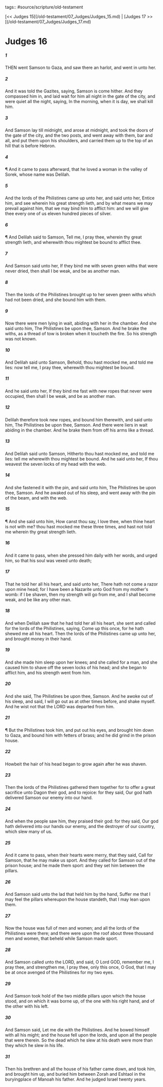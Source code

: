 tags:: #source/scripture/old-testament

[<< Judges 15[(/old-testament/07_Judges/Judges_15.md) | [Judges 17 >>[(/old-testament/07_Judges/Judges_17.md)

# Judges 16

##### 1

THEN went Samson to Gaza, and saw there an harlot, and went in unto her.

##### 2

And it was told the Gazites, saying, Samson is come hither. And they compassed him in, and laid wait for him all night in the gate of the city, and were quiet all the night, saying, In the morning, when it is day, we shall kill him.

##### 3

And Samson lay till midnight, and arose at midnight, and took the doors of the gate of the city, and the two posts, and went away with them, bar and all, and put them upon his shoulders, and carried them up to the top of an hill that is before Hebron.

##### 4

¶ And it came to pass afterward, that he loved a woman in the valley of Sorek, whose name was Delilah.

##### 5

And the lords of the Philistines came up unto her, and said unto her, Entice him, and see wherein his great strength lieth, and by what means we may prevail against him, that we may bind him to afflict him: and we will give thee every one of us eleven hundred pieces of silver.

##### 6

¶ And Delilah said to Samson, Tell me, I pray thee, wherein thy great strength lieth, and wherewith thou mightest be bound to afflict thee.

##### 7

And Samson said unto her, If they bind me with seven green withs that were never dried, then shall I be weak, and be as another man.

##### 8

Then the lords of the Philistines brought up to her seven green withs which had not been dried, and she bound him with them.

##### 9

Now there were men lying in wait, abiding with her in the chamber. And she said unto him, The Philistines be upon thee, Samson. And he brake the withs, as a thread of tow is broken when it toucheth the fire. So his strength was not known.

##### 10

And Delilah said unto Samson, Behold, thou hast mocked me, and told me lies: now tell me, I pray thee, wherewith thou mightest be bound.

##### 11

And he said unto her, If they bind me fast with new ropes that never were occupied, then shall I be weak, and be as another man.

##### 12

Delilah therefore took new ropes, and bound him therewith, and said unto him, The Philistines be upon thee, Samson. And there were liers in wait abiding in the chamber. And he brake them from off his arms like a thread.

##### 13

And Delilah said unto Samson, Hitherto thou hast mocked me, and told me lies: tell me wherewith thou mightest be bound. And he said unto her, If thou weavest the seven locks of my head with the web.

##### 14

And she fastened it with the pin, and said unto him, The Philistines be upon thee, Samson. And he awaked out of his sleep, and went away with the pin of the beam, and with the web.

##### 15

¶ And she said unto him, How canst thou say, I love thee, when thine heart is not with me? thou hast mocked me these three times, and hast not told me wherein thy great strength lieth.

##### 16

And it came to pass, when she pressed him daily with her words, and urged him, so that his soul was vexed unto death;

##### 17

That he told her all his heart, and said unto her, There hath not come a razor upon mine head; for I have been a Nazarite unto God from my mother's womb: if I be shaven, then my strength will go from me, and I shall become weak, and be like any other man.

##### 18

And when Delilah saw that he had told her all his heart, she sent and called for the lords of the Philistines, saying, Come up this once, for he hath shewed me all his heart. Then the lords of the Philistines came up unto her, and brought money in their hand.

##### 19

And she made him sleep upon her knees; and she called for a man, and she caused him to shave off the seven locks of his head; and she began to afflict him, and his strength went from him.

##### 20

And she said, The Philistines be upon thee, Samson. And he awoke out of his sleep, and said, I will go out as at other times before, and shake myself. And he wist not that the LORD was departed from him.

##### 21

¶ But the Philistines took him, and put out his eyes, and brought him down to Gaza, and bound him with fetters of brass; and he did grind in the prison house.

##### 22

Howbeit the hair of his head began to grow again after he was shaven.

##### 23

Then the lords of the Philistines gathered them together for to offer a great sacrifice unto Dagon their god, and to rejoice: for they said, Our god hath delivered Samson our enemy into our hand.

##### 24

And when the people saw him, they praised their god: for they said, Our god hath delivered into our hands our enemy, and the destroyer of our country, which slew many of us.

##### 25

And it came to pass, when their hearts were merry, that they said, Call for Samson, that he may make us sport. And they called for Samson out of the prison house; and he made them sport: and they set him between the pillars.

##### 26

And Samson said unto the lad that held him by the hand, Suffer me that I may feel the pillars whereupon the house standeth, that I may lean upon them.

##### 27

Now the house was full of men and women; and all the lords of the Philistines were there; and there were upon the roof about three thousand men and women, that beheld while Samson made sport.

##### 28

And Samson called unto the LORD, and said, O Lord GOD, remember me, I pray thee, and strengthen me, I pray thee, only this once, O God, that I may be at once avenged of the Philistines for my two eyes.

##### 29

And Samson took hold of the two middle pillars upon which the house stood, and on which it was borne up, of the one with his right hand, and of the other with his left.

##### 30

And Samson said, Let me die with the Philistines. And he bowed himself with all his might; and the house fell upon the lords, and upon all the people that were therein. So the dead which he slew at his death were more than they which he slew in his life.

##### 31

Then his brethren and all the house of his father came down, and took him, and brought him up, and buried him between Zorah and Eshtaol in the buryingplace of Manoah his father. And he judged Israel twenty years.
